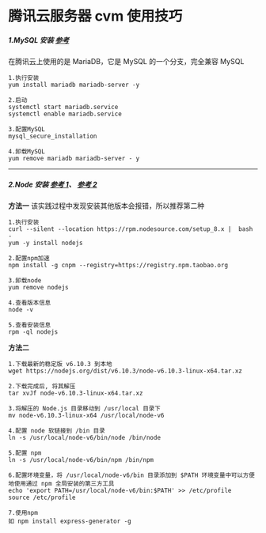 # 腾讯云服务器 cvm 使用技巧

##### 1.MySQL 安装 [参考](https://cloud.tencent.com/developer/labs/lab/10376)

在腾讯云上使用的是 MariaDB，它是 MySQL 的一个分支，完全兼容 MySQL

```
1.执行安装
yum install mariadb mariadb-server -y

2.启动
systemctl start mariadb.service
systemctl enable mariadb.service

3.配置MySQL
mysql_secure_installation

4.卸载MySQL
yum remove mariadb mariadb-server - y
```

---

##### 2.Node 安装 [参考 1](https://cloud.tencent.com/developer/labs/lab/10371)、 [参考 2](https://cloud.tencent.com/developer/labs/lab/10040)

**方法一**
该实践过程中发现安装其他版本会报错，所以推荐第二种

```
1.执行安装
curl --silent --location https://rpm.nodesource.com/setup_8.x |  bash -
yum -y install nodejs

2.配置npm加速
npm install -g cnpm --registry=https://registry.npm.taobao.org

3.卸载node
yum remove nodejs

4.查看版本信息
node -v

5.查看安装信息
rpm -ql nodejs
```

**方法二**

```
1.下载最新的稳定版 v6.10.3 到本地
wget https://nodejs.org/dist/v6.10.3/node-v6.10.3-linux-x64.tar.xz

2.下载完成后, 将其解压
tar xvJf node-v6.10.3-linux-x64.tar.xz

3.将解压的 Node.js 目录移动到 /usr/local 目录下
mv node-v6.10.3-linux-x64 /usr/local/node-v6

4.配置 node 软链接到 /bin 目录
ln -s /usr/local/node-v6/bin/node /bin/node

5.配置 npm
ln -s /usr/local/node-v6/bin/npm /bin/npm

6.配置环境变量，将 /usr/local/node-v6/bin 目录添加到 $PATH 环境变量中可以方便地使用通过 npm 全局安装的第三方工具
echo 'export PATH=/usr/local/node-v6/bin:$PATH' >> /etc/profile
source /etc/profile

7.使用npm
如 npm install express-generator -g
```
